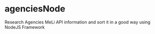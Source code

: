 # agenciesNode
Research Agencies MeLi API information and sort it in a good way using NodeJS Framework
